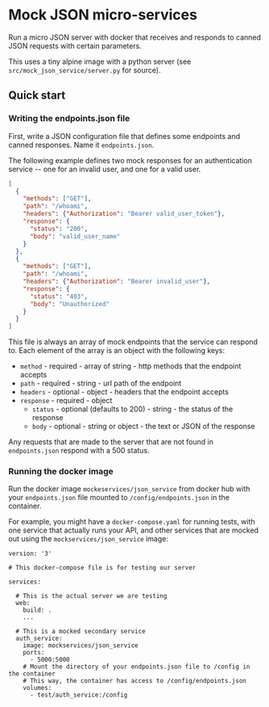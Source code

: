 # Mock JSON micro-services

Run a micro JSON server with docker that receives and responds to canned JSON requests with certain parameters.

This uses a tiny alpine image with a python server (see `src/mock_json_service/server.py` for source).

## Quick start

### Writing the endpoints.json file

First, write a JSON configuration file that defines some endpoints and canned responses. Name it `endpoints.json`.

The following example defines two mock responses for an authentication service -- one for an invalid user, and one for a valid user.

```json
[
  {
    "methods": ["GET"],
    "path": "/whoami",
    "headers": {"Authorization": "Bearer valid_user_token"},
    "response": {
      "status": "200",
      "body": "valid_user_name"
    }
  },
  {
    "methods": ["GET"],
    "path": "/whoami",
    "headers": {"Authorization": "Bearer invalid_user"},
    "response": {
      "status": "403",
      "body": "Unauthorized"
    }
  }
]
```

This file is always an array of mock endpoints that the service can respond to. Each element of the array is an object with the following keys:

* `method` - required - array of string - http methods that the endpoint accepts
* `path` - required - string - url path of the endpoint
* `headers` - optional - object - headers that the endpoint accepts
* `response` - required - object
  * `status` - optional (defaults to 200) - string - the status of the response
  * `body` - optional - string or object - the text or JSON of the response

Any requests that are made to the server that are not found in `endpoints.json` respond with a 500 status.

### Running the docker image

Run the docker image `mockeservices/json_service` from docker hub with your `endpoints.json` file mounted to `/config/endpoints.json` in the container.

For example, you might have a `docker-compose.yaml` for running tests, with one service that actually runs your API, and other services that are mocked out using the `mockservices/json_service` image:

```
version: '3'

# This docker-compose file is for testing our server

services:

  # This is the actual server we are testing
  web:
    build: .
    ...

  # This is a mocked secondary service
  auth_service:
    image: mockservices/json_service
    ports:
      - 5000:5000
    # Mount the directory of your endpoints.json file to /config in the container
    # This way, the container has access to /config/endpoints.json
    volumes:
      - test/auth_service:/config
```
